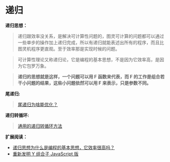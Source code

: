 # 递归

**递归思想：**

> 递归跟效率没关系，是解决可计算性问题的，图灵可计算的问题都可以通过一些单步的操作加上递归完成，所以有递归就能表述出所有的程序，而且比图灵机程序更直观。至于效率那是实现时候的问题。
<!--  递归是构建现实世界的基本法则之一，递归实际上是对称性的一种体现。-->
> 可计算性理论又称递归论，它是编程的基本思想，不是因为它效率高，是因为它包罗万象。
<!--  编程是用来为现实世界建模的 -->
> **递归的思想就是这样，一个问题可以用 F 函数来代表，而 F 的工作是组合若干小问题的结果，这些小问题依然可以用 F 来表示，只是参数不同。**

**尾递归:**

> [尾递归为啥能优化？](https://zhuanlan.zhihu.com/p/36587160)

**递归转循环:**

> [通用的递归转循环方法](https://zhuanlan.zhihu.com/p/136511316)

**扩展阅读：**

- [递归思想为什么是编程的基本思想，它效率很高吗？](https://www.zhihu.com/question/271081962)
- [重新发明 Y 组合子 JavaScript 版](http://picasso250.github.io/2015/03/31/reinvent-y.html)

<!-- 1. 函数栈的目的是啥？是保持入口环境。

2. **正常递归才符合和人类思考方式，尾递归不是。**

没有任何一个数学算法会给你写「尾递归」，数学归纳是「递归」不是「尾递归」，这个能明白吗？

「递归」（不是尾递归）之所以能写出比循环可读性高的代码是因为递归隐含了一个栈，而用循环实现的时候需要手动维护一个栈导致代码丑且长，但是尾递归恰好就是那个不需要这个栈的特殊情况（我文章里面有说明），也就是说这个时候递归相对于循环完全没有任何优势了。对于无栈循环不能等效的递归函数，转化成尾递归比转化成有栈循环更丑更难看并且还更慢。 -->

<!-- 尾递归的参数只需要入栈和出栈各一次，整个递归过程只需要修改栈里的参数，“调用自身”直接使用jmp，而不是call和ret。而普通递归，到达递归出口前要将参数（和IP寄存器的值）不断入栈，这就可能爆栈了 -->

<!-- 常规的快排肯定不能被尾递归优化的。举个例子 func A() { return A() } 这就是尾递归，如果是 func A() { return A() + A() } 这就不是尾递归，包括 func { return B(A()) } 也不是。只有 return 直接接这个函数调用才是尾递归，才能被尾递归优化。

斐波那契哪个递归不是尾递归，return sefl() 是尾递归，因为递归的是 self()函数。return self() + self() 不是尾递归，等效于 return add(self(), self())，递归的是 add() 不是 self()

尾递归都不能generalize（泛化）成尾调

当年看完尾递归优化之后发现一个很好玩的事情，能尾递归优化的地方说明可以改写成循环，循环都没有的框架才提供尾递归优化编译，说起来就是……
一般情况没撒事。

所有递归都能等效于循环＋栈

我是在清华大学邓俊辉老师的一本书上看到说：二叉树先序遍历 递归版本，其中针对右子树的遍历属于尾递归，所以产生了这个疑惑。。。他的说法是不是有问题？

他说的没问题，划关键词「二叉树右子树遍历」，不是「二叉树遍历」。递归遍历右子树等效于于遍历二叉树最右边一条变组成的链表，等效于一个数组循环。 -->
